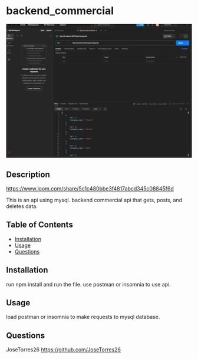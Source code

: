 # backend_commercial 
<img style="text-align: center" src="./assets/images/mysql.png" alt="backEnd" style="width:100%;height:100%"/>
</a>
<br />

## Description

https://www.loom.com/share/5c1c480bbe3f4817abcd345c08845f6d

This is an api using mysql. backend commercial api that gets, posts, and deletes data.

## Table of Contents

- [Installation](#installation)
- [Usage](#usage)
- [Questions](#Questions)

## Installation

run npm install and run the file. use postman or insomnia to use api.

## Usage

  load postman or insomnia to make requests to mysql database.

## Questions


JoseTorres26
https://github.com/JoseTorres26


